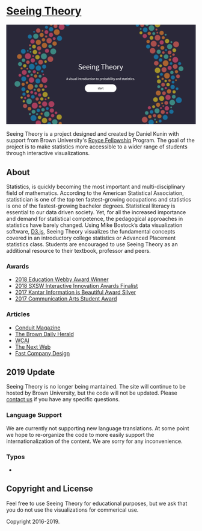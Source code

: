 # [Seeing Theory](http://students.brown.edu/seeing-theory/) 

[![Landing page screenshot](img/share/home.png)](http://students.brown.edu/seeing-theory/) 

Seeing Theory is a project designed and created by Daniel Kunin with support from Brown University's [Royce Fellowship](https://www.brown.edu/academics/college/fellowships/royce/) Program. The goal of the project is to make statistics more accessible to a wider range of students through interactive visualizations.

## About

Statistics, is quickly becoming the most important and multi-disciplinary field of mathematics. According to the American Statistical Association, statistician is one of the top ten fastest-growing occupations and statistics is one of the fastest-growing bachelor degrees. Statistical literacy is essential to our data driven society. Yet, for all the increased importance and demand for statistical competence, the pedagogical approaches in statistics have barely changed. Using Mike Bostock’s data visualization software, [D3.js](https://d3js.org/), Seeing Theory visualizes the fundamental concepts covered in an introductory college statistics or Advanced Placement statistics class. Students are encouraged to use Seeing Theory as an additional resource to their textbook, professor and peers.

### Awards
  * [2018 Education Webby Award Winner](https://www.webbyawards.com/winners/2018/websites/general/education/seeing-theory/)
  * [2018 SXSW Interactive Innovation Awards Finalist](https://www.sxsw.com/awards/interactive-innovation-awards/)
  * [2017 Kantar Information is Beautiful Award Silver](https://www.informationisbeautifulawards.com/showcase/2296-seeing-theory)
  * [2017 Communication Arts Student Award](https://www.commarts.com/project/26039/seeing-theory)
  
### Articles 
  * [Conduit Magazine](https://cs.brown.edu/about/conduit/conduit_v27.pdf#page=14)
  * [The Brown Daily Herald](http://www.browndailyherald.com/2018/02/08/brown-risd-grads-craft-online-statistics-resource/)
  * [WCAI](http://www.capeandislands.org/post/websites-will-make-you-fall-love-statistics#stream/0)
  * [The Next Web](https://thenextweb.com/apps/2017/03/01/interactive-webiste-statistics-boring/)
  * [Fast Company Design](https://www.fastcompany.com/3068795/a-visual-guide-to-statistics)
 

## 2019 Update

Seeing Theory is no longer being mantained.  The site will continue to be hosted by Brown University, but the code will not be updated.  Please [contact us](mailto:info@seeingtheory.io) if you have any specific questions.

### Language Support
We are currently not supporting new language translations. At some point we hope to re-organize the code to more easily support the internationalization of the content. We are sorry for any inconvenience.

### Typos
  * 

## Copyright and License

Feel free to use Seeing Theory for educational purposes, but we ask that you do not use the visualizations for commerical use. 

Copyright 2016-2019.
